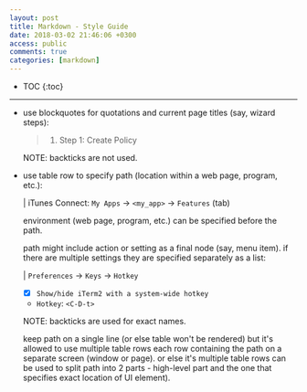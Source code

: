 ```yaml
---
layout: post
title: Markdown - Style Guide
date: 2018-03-02 21:46:06 +0300
access: public
comments: true
categories: [markdown]
---
```


<!-- more -->

* TOC
{:toc}
<hr>

- use blockquotes for quotations and current page titles (say, wizard steps):

  > 1) Step 1: Create Policy

  NOTE: backticks are not used.

- use table row to specify path (location within a web page, program, etc.):

  | iTunes Connect: `My Apps` → `<my_app>` → `Features` (tab)

  environment (web page, program, etc.) can be specified before the path.

  path might include action or setting as a final node (say, menu item).
  if there are multiple settings they are specified separately as a list:

  | `Preferences` → `Keys` → `Hotkey`

  - [x] `Show/hide iTerm2 with a system-wide hotkey`
  - `Hotkey`: `<C-D-t>`

  NOTE: backticks are used for exact names.

  keep path on a single line (or else table won't be rendered) but it's
  allowed to use multiple table rows each row containing the path on a
  separate screen (window or page). or else it's multiple table rows can
  be used to split path into 2 parts - high-level part and the one that
  specifies exact location of UI element).
